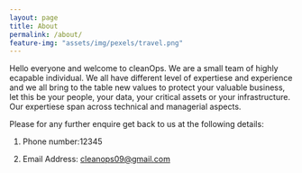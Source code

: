 ```yaml
---
layout: page
title: About
permalink: /about/
feature-img: "assets/img/pexels/travel.png"
---
```


Hello everyone and welcome to cleanOps. We are a small team of highly ecapable individual. 
We all have different level of expertiese and experience and we all bring to the table new values to protect your valuable business, let this be your people, your data, your critical assets or your infrastructure.
Our expertiese span across technical and managerial aspects. 

Please for any further enquire get back to us at the following details:

1. Phone number:12345

2. Email Address: cleanops09@gmail.com
 
